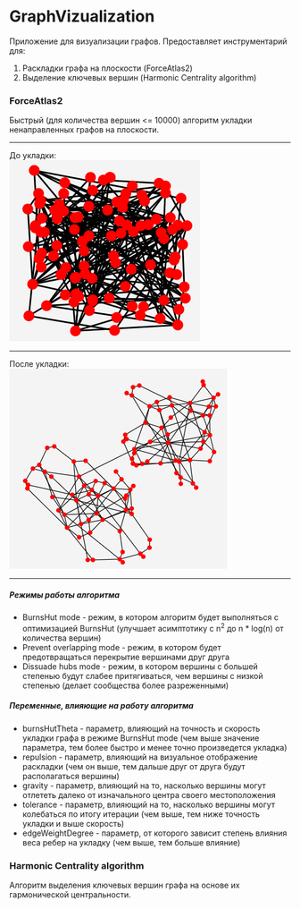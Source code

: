 # GraphVizualization
Приложение для визуализации графов.
Предоставляет инструментарий для:
1) Раскладки графа на плоскости (ForceAtlas2)
2) Выделение ключевых вершин (Harmonic Centrality algorithm)

### ForceAtlas2
Быстрый (для количества вершин <= 10000) алгоритм укладки ненаправленных графов на плоскости.
***
До укладки:<br/>
![example1](pictures/img.png)
***
После укладки:<br/>
![example2](pictures/img2.png)
***

##### Режимы работы алгоритма
* BurnsHut mode - режим, в котором алгоритм будет выполняться с оптимизацией BurnsHut (улучшает асимптотику с n<sup>2</sup> до n * log(n) от количества вершин)
* Prevent overlapping mode - режим, в котором будет предотвращаться перекрытие вершинами друг друга
* Dissuade hubs mode - режим, в котором вершины с большей степенью будут слабее притягиваться, чем вершины с низкой степенью (делает сообщества более разреженными)

##### Переменные, влияющие на работу алгоритма
* burnsHutTheta - параметр, влияющий на точность и скорость укладки графа в режиме BurnsHut mode (чем выше значение параметра, тем более быстро и менее точно произведется укладка)
* repulsion - параметр, влияющий на визуальное отображение раскладки (чем он выше, тем дальше друг от друга будут располагаться вершины)
* gravity - параметр, влияющий на то, насколько вершины могут отлететь далеко от изначального центра своего местоположения
* tolerance - параметр, влияющий на то, насколько вершины могут колебаться по итогу итерации (чем выше, тем ниже точность укладки и выше скорость)
* edgeWeightDegree - параметр, от которого зависит степень влияния веса ребер на укладку (чем выше, тем больше влияние)

### Harmonic Centrality algorithm
Алгоритм выделения ключевых вершин графа на основе их гармонической центральности. 

